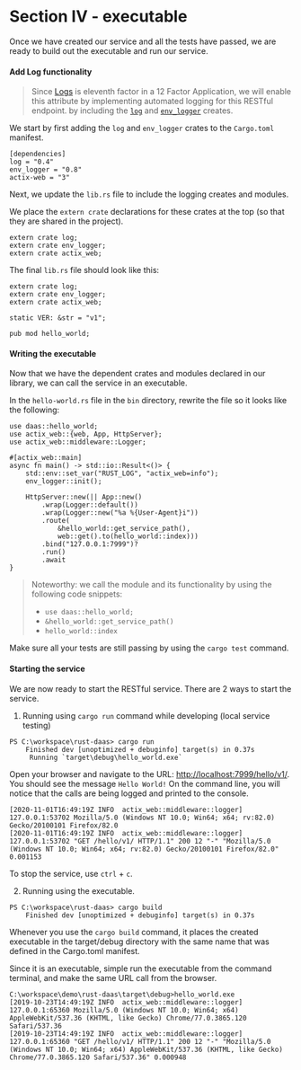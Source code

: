 # Section IV - executable

Once we have created our service and all the tests have passed, we are ready to build out the executable and run our service.

#### Add Log functionality

> Since [Logs](https://12factor.net/logs) is eleventh factor in a 12 Factor Application, we will enable this attribute by implementing automated logging for this RESTful endpoint. by including the [`log`](https://crates.io/crates/log) and [`env_logger`](https://crates.io/crates/env_logger) creates.

We start by first adding the `log` and `env_logger` crates to the `Cargo.toml` manifest.

```text
[dependencies]
log = "0.4"
env_logger = "0.8"
actix-web = "3"
```

Next, we update the `lib.rs` file to include the logging creates and modules.

We place the `extern crate` declarations for these crates at the top \(so that they are shared in the project\).

```text
extern crate log;
extern crate env_logger;
extern crate actix_web;
```

The final `lib.rs` file should look like this:

```text
extern crate log;
extern crate env_logger;
extern crate actix_web;

static VER: &str = "v1";

pub mod hello_world;
```

#### Writing the executable

Now that we have the dependent crates and modules declared in our library, we can call the service in an executable.

In the `hello-world.rs` file in the `bin` directory, rewrite the file so it looks like the following:

```text
use daas::hello_world;
use actix_web::{web, App, HttpServer};
use actix_web::middleware::Logger;

#[actix_web::main]
async fn main() -> std::io::Result<()> {
    std::env::set_var("RUST_LOG", "actix_web=info");
    env_logger::init();

    HttpServer::new(|| App::new()
        .wrap(Logger::default())
        .wrap(Logger::new("%a %{User-Agent}i"))
        .route(
            &hello_world::get_service_path(), 
            web::get().to(hello_world::index)))
        .bind("127.0.0.1:7999")?
        .run()
        .await
}
```

> Noteworthy: we call the module and its functionality by using the following code snippets:
>
> * `use daas::hello_world;`
> * `&hello_world::get_service_path()`
> * `hello_world::index`

Make sure all your tests are still passing by using the `cargo test` command.

#### Starting the service

We are now ready to start the RESTful service. There are 2 ways to start the service.

1. Running using `cargo run` command while developing \(local service testing\)

```text
PS C:\workspace\rust-daas> cargo run
    Finished dev [unoptimized + debuginfo] target(s) in 0.37s
     Running `target\debug\hello_world.exe`
```

Open your browser and navigate to the URL: [http://localhost:7999/hello/v1/](http://localhost:7999/hello/v1/). You should see the message `Hello World!` On the command line, you will notice that the calls are being logged and printed to the console.

```text
[2020-11-01T16:49:19Z INFO  actix_web::middleware::logger] 127.0.0.1:53702 Mozilla/5.0 (Windows NT 10.0; Win64; x64; rv:82.0) Gecko/20100101 Firefox/82.0
[2020-11-01T16:49:19Z INFO  actix_web::middleware::logger] 127.0.0.1:53702 "GET /hello/v1/ HTTP/1.1" 200 12 "-" "Mozilla/5.0 (Windows NT 10.0; Win64; x64; rv:82.0) Gecko/20100101 Firefox/82.0" 0.001153
```

To stop the service, use `ctrl` + `c`.

   2. Running using the executable.

```text
PS C:\workspace\rust-daas> cargo build
    Finished dev [unoptimized + debuginfo] target(s) in 0.37s
```

Whenever you use the `cargo build` command, it places the created executable in the target/debug directory with the same name that was defined in the Cargo.toml manifest.

Since it is an executable, simple run the executable from the command terminal, and make the same URL call from the browser.

```text
C:\workspace\demo\rust-daas\target\debug>hello_world.exe
[2019-10-23T14:49:19Z INFO  actix_web::middleware::logger] 127.0.0.1:65360 Mozilla/5.0 (Windows NT 10.0; Win64; x64) AppleWebKit/537.36 (KHTML, like Gecko) Chrome/77.0.3865.120 Safari/537.36
[2019-10-23T14:49:19Z INFO  actix_web::middleware::logger] 127.0.0.1:65360 "GET /hello/v1/ HTTP/1.1" 200 12 "-" "Mozilla/5.0 (Windows NT 10.0; Win64; x64) AppleWebKit/537.36 (KHTML, like Gecko) Chrome/77.0.3865.120 Safari/537.36" 0.000948
```


